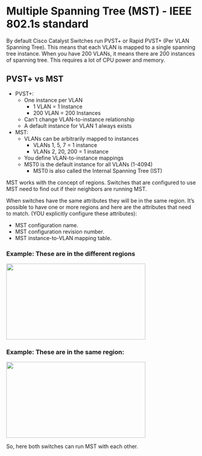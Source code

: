 # Multiple Spanning Tree (MST) - IEEE 802.1s standard
By default Cisco Catalyst Switches run PVST+ or Rapid PVST+
(Per VLAN Spanning Tree). This means that each VLAN is mapped to a
single spanning tree instance. When you have 200 VLANs, it means there
are 200 instances of spanning tree. This requires a lot of CPU power
and memory.

## PVST+ vs MST
* PVST+:
    * One instance per VLAN
        * 1 VLAN = 1 Instance
        * 200 VLAN = 200 Instances
    * Can't change VLAN-to-instance relationship
    * A default instance for VLAN 1 always exists
* MST:
    * VLANs can be arbitrarily mapped to instances
        * VLANs 1, 5, 7 = 1 instance
        * VLANs 2, 20, 200 = 1 instance
    * You define VLAN-to-instance mappings
    * MST0 is the default instance for all VLANs (1-4094)
        * MST0 is also called the Internal Spanning Tree (IST)

MST works with the concept of regions. Switches that are configured to
use MST need to find out if their neighbors are running MST.

When switches have the same attributes they will be in the same region.
It’s possible to have one or more regions and here are the attributes
that need to match. (YOU explicitly configure these attributes):
* MST configuration name.
* MST configuration revision number.
* MST instance-to-VLAN mapping table.

### Example: These are in the different regions

<img src="https://user-images.githubusercontent.com/31813625/32799352-7847c410-c945-11e7-8275-7f3ed7f93cbd.png" width="369" height="201" />

### Example: These are in the same region:

<img src="https://user-images.githubusercontent.com/31813625/32799655-60395d9c-c946-11e7-91c9-ae268be2f269.png" width="369" height="201" />

So, here both switches can run MST with each other.

